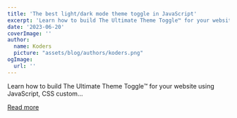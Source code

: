 ```yaml
---
title: 'The best light/dark mode theme toggle in JavaScript'
excerpt: 'Learn how to build The Ultimate Theme Toggle™️ for your website using JavaScript, CSS custom...'
date: '2023-06-20'
coverImage: ''
author:
  name: Koders
  picture: "assets/blog/authors/koders.png"
ogImage:
  url: ''
---
```


Learn how to build The Ultimate Theme Toggle™️ for your website using JavaScript, CSS custom...

[Read more](https://dev.to/whitep4nth3r/the-best-lightdark-mode-theme-toggle-in-javascript-368f)
